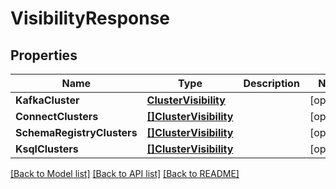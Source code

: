 # VisibilityResponse

## Properties

Name | Type | Description | Notes
------------ | ------------- | ------------- | -------------
**KafkaCluster** | [**ClusterVisibility**](ClusterVisibility.md) |  | [optional] 
**ConnectClusters** | [**[]ClusterVisibility**](ClusterVisibility.md) |  | [optional] 
**SchemaRegistryClusters** | [**[]ClusterVisibility**](ClusterVisibility.md) |  | [optional] 
**KsqlClusters** | [**[]ClusterVisibility**](ClusterVisibility.md) |  | [optional] 

[[Back to Model list]](../README.md#documentation-for-models) [[Back to API list]](../README.md#documentation-for-api-endpoints) [[Back to README]](../README.md)


